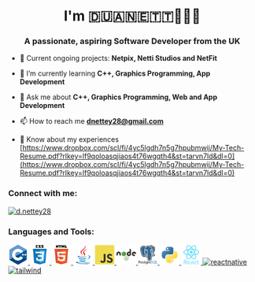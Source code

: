 <h1 bold align="center">I'm 🇩‌🇺‌🇦‌🇳‌🇪‌🇹‌🇹‌🧑🏿‍🦱</h1>
<h3 align="center">A passionate, aspiring Software Developer from the UK</h3>


- 🔭 Current ongoing projects:  **Netpix, Netti Studios and NetFit**

- 🌱 I’m currently learning **C++, Graphics Programming, App Development**

- 💬 Ask me about **C++, Graphics Programming, Web and App Development**

- 📫 How to reach me **dnettey28@gmail.com**

- 📄 Know about my experiences [https://www.dropbox.com/scl/fi/4yc5lgdh7n5g7hpubmwij/My-Tech-Resume.pdf?rlkey=lf9qoloasqjiaos4t76wgqth4&st=tarvn7ld&dl=0](https://www.dropbox.com/scl/fi/4yc5lgdh7n5g7hpubmwij/My-Tech-Resume.pdf?rlkey=lf9qoloasqjiaos4t76wgqth4&st=tarvn7ld&dl=0)

<h3 align="left">Connect with me:</h3>
<p align="left">
<a href="https://instagram.com/d.nettey28" target="blank"><img align="center" src="https://raw.githubusercontent.com/rahuldkjain/github-profile-readme-generator/master/src/images/icons/Social/instagram.svg" alt="d.nettey28" height="30" width="40" /></a>
</p>

<h3 align="left">Languages and Tools:</h3>
<p align="left"> <a href="https://www.w3schools.com/cpp/" target="_blank" rel="noreferrer"> <img src="https://raw.githubusercontent.com/devicons/devicon/master/icons/cplusplus/cplusplus-original.svg" alt="cplusplus" width="40" height="40"/> </a> <a href="https://www.w3schools.com/css/" target="_blank" rel="noreferrer"> <img src="https://raw.githubusercontent.com/devicons/devicon/master/icons/css3/css3-original-wordmark.svg" alt="css3" width="40" height="40"/> </a> <a href="https://www.w3.org/html/" target="_blank" rel="noreferrer"> <img src="https://raw.githubusercontent.com/devicons/devicon/master/icons/html5/html5-original-wordmark.svg" alt="html5" width="40" height="40"/> </a> <a href="https://www.java.com" target="_blank" rel="noreferrer"> <img src="https://raw.githubusercontent.com/devicons/devicon/master/icons/java/java-original.svg" alt="java" width="40" height="40"/> </a> <a href="https://developer.mozilla.org/en-US/docs/Web/JavaScript" target="_blank" rel="noreferrer"> <img src="https://raw.githubusercontent.com/devicons/devicon/master/icons/javascript/javascript-original.svg" alt="javascript" width="40" height="40"/> </a> <a href="https://nodejs.org" target="_blank" rel="noreferrer"> <img src="https://raw.githubusercontent.com/devicons/devicon/master/icons/nodejs/nodejs-original-wordmark.svg" alt="nodejs" width="40" height="40"/> </a> <a href="https://www.postgresql.org" target="_blank" rel="noreferrer"> <img src="https://raw.githubusercontent.com/devicons/devicon/master/icons/postgresql/postgresql-original-wordmark.svg" alt="postgresql" width="40" height="40"/> </a> <a href="https://www.python.org" target="_blank" rel="noreferrer"> <img src="https://raw.githubusercontent.com/devicons/devicon/master/icons/python/python-original.svg" alt="python" width="40" height="40"/> </a> <a href="https://reactjs.org/" target="_blank" rel="noreferrer"> <img src="https://raw.githubusercontent.com/devicons/devicon/master/icons/react/react-original-wordmark.svg" alt="react" width="40" height="40"/> </a> <a href="https://reactnative.dev/" target="_blank" rel="noreferrer"> <img src="https://reactnative.dev/img/header_logo.svg" alt="reactnative" width="40" height="40"/> </a> <a href="https://tailwindcss.com/" target="_blank" rel="noreferrer"> <img src="https://www.vectorlogo.zone/logos/tailwindcss/tailwindcss-icon.svg" alt="tailwind" width="40" height="40"/> </a> </p>
